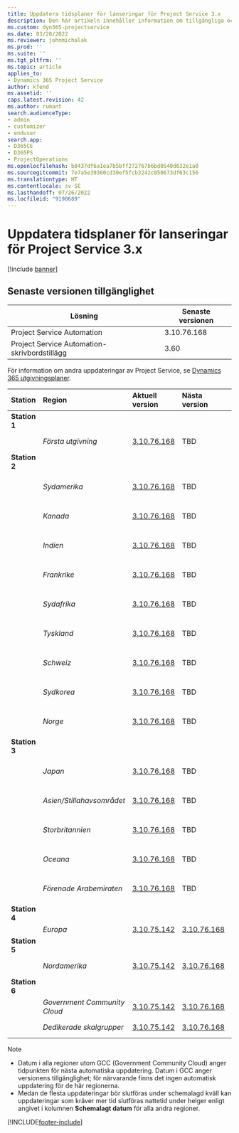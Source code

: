 ```yaml
---
title: Uppdatera tidsplaner för lanseringar för Project Service 3.x
description: Den här artikeln innehåller information om tillgängliga och kommande versioner av Dynamics 365 Project Service Automation.
ms.custom: dyn365-projectservice
ms.date: 03/28/2022
ms.reviewer: johnmichalak
ms.prod: ''
ms.suite: ''
ms.tgt_pltfrm: ''
ms.topic: article
applies_to:
- Dynamics 365 Project Service
author: kfend
ms.assetid: ''
caps.latest.revision: 42
ms.author: rumant
search.audienceType:
- admin
- customizer
- enduser
search.app:
- D365CE
- D365PS
- ProjectOperations
ms.openlocfilehash: b8437df6a1ea7b5bff272767b6bd0540d632e1a0
ms.sourcegitcommit: 7e7a5e39360cd30ef5fcb3242c050673df63c156
ms.translationtype: HT
ms.contentlocale: sv-SE
ms.lasthandoff: 07/26/2022
ms.locfileid: "9190689"
---
```

# <a name="update-release-schedule-for-project-service-3x"></a>Uppdatera tidsplaner för lanseringar för Project Service 3.x

[!include [banner](../includes/psa-now-project-operations.md)]

## <a name="latest-version-availability"></a>Senaste versionen tillgänglighet

| Lösning  | Senaste versionen |
|-------|----|
| Project Service Automation    | 3.10.76.168 |
| Project Service Automation-skrivbordstillägg                | 3.60          |

För information om andra uppdateringar av Project Service, se [Dynamics 365 utgivningsplaner](/dynamics365/release-plans/). 

| Station  | Region | Aktuell version | Nästa version |  Schemalagt datum
| :---   | :---   | :---   | :---   |:---   |         
|<strong>Station 1</strong> | |  |  | |
| | <i>Första utgivning</i> | [3.10.76.168](whats-new-ur-45.md) | TBD | 26 augusti 2022
|<strong>Station 2</strong> | |  |  | |
| | <i>Sydamerika</i> | [3.10.76.168](whats-new-ur-45.md) | TBD | 02 september 2022
| | <i>Kanada</i> | [3.10.76.168](whats-new-ur-45.md) | TBD | 02 september 2022
| | <i>Indien</i> | [3.10.76.168](whats-new-ur-45.md) | TBD | 02 september 2022
| | <i>Frankrike</i> | [3.10.76.168](whats-new-ur-45.md) | TBD | 02 september 2022
| | <i>Sydafrika</i> | [3.10.76.168](whats-new-ur-45.md) | TBD | 02 september 2022
| | <i>Tyskland</i> | [3.10.76.168](whats-new-ur-45.md) | TBD | 02 september 2022
| | <i>Schweiz</i> | [3.10.76.168](whats-new-ur-45.md) | TBD | 02 september 2022
| | <i>Sydkorea</i> | [3.10.76.168](whats-new-ur-45.md) | TBD | 02 september 2022
| | <i>Norge</i> | [3.10.76.168](whats-new-ur-45.md) | TBD | 02 september 2022
|<strong>Station 3</strong> | |  |  | |
| | <i>Japan</i> | [3.10.76.168](whats-new-ur-45.md) | TBD | 09 september 2022
| | <i>Asien/Stillahavsområdet</i> | [3.10.76.168](whats-new-ur-45.md) | TBD | 09 september 2022
| | <i>Storbritannien</i> | [3.10.76.168](whats-new-ur-45.md) | TBD | 09 september 2022
| | <i>Oceana</i> | [3.10.76.168](whats-new-ur-45.md) | TBD | 09 september 2022
| | <i>Förenade Arabemiraten</i> | [3.10.76.168](whats-new-ur-45.md) | TBD | 09 september 2022
|<strong>Station 4</strong> | |  |  | |
| | <i>Europa</i> | [3.10.75.142](whats-new-ur-44.md) | [3.10.76.168](whats-new-ur-45.md) | 29 juli 2022
|<strong>Station 5</strong> | |  |  | |
| | <i>Nordamerika</i> | [3.10.75.142](whats-new-ur-44.md) | [3.10.76.168](whats-new-ur-45.md) | 05 augusti 2022
|<strong>Station 6</strong> | |  |  | |
| | <i>Government Community Cloud</i> | [3.10.75.142](whats-new-ur-44.md) | [3.10.76.168](whats-new-ur-45.md) | 03 augusti 2022
| | <i>Dedikerade skalgrupper</i> | [3.10.75.142](whats-new-ur-44.md) | [3.10.76.168](whats-new-ur-45.md) | 05 augusti 2022




>[!Note]
> - Datum i alla regioner utom GCC (Government Community Cloud) anger tidpunkten för nästa automatiska uppdatering. Datum i GCC anger versionens tillgänglighet; för närvarande finns det ingen automatisk uppdatering för de här regionerna.
> - Medan de flesta uppdateringar bör slutföras under schemalagd kväll kan uppdateringar som kräver mer tid slutföras nattetid under helger enligt angivet i kolumnen **Schemalagt datum** för alla andra regioner.


[!INCLUDE[footer-include](../includes/footer-banner.md)]
